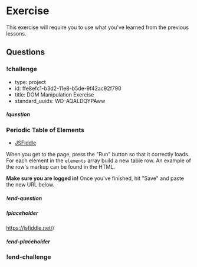 # Exercise

This exercise will require you to use what you've learned from the previous lessons.

## Questions

<!-- Question -->

### !challenge

* type: project
* id: ffe8efc1-b3d2-11e8-b5de-9f42ac92f790
* title: DOM Manipulation Exercise
* standard_uuids: WD-AQALDQYPAww

##### !question

### Periodic Table of Elements

* [JSFiddle](https://jsfiddle.net/gh/get/library/pure/gSchool/g67_fiddles/tree/master/dom-manip-checkpoint)

When you get to the page, press the "Run" button so that it correctly loads. For each element in the `elements` array build a new table row. An example of the row's markup can be found in the HTML.

**Make sure you are logged in!** Once you've finished, hit "Save" and paste the new URL below.

##### !end-question

##### !placeholder

https://jsfiddle.net/<username>/<fiddle-id>

##### !end-placeholder

### !end-challenge
